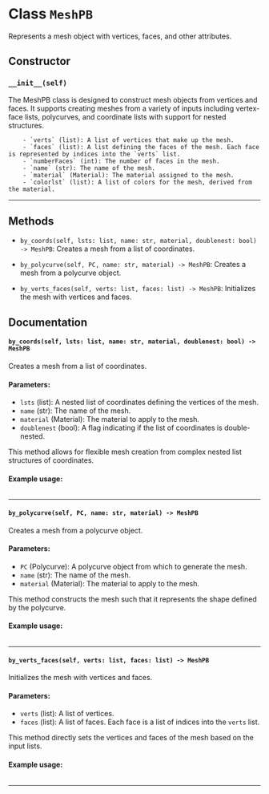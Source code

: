 # Class `MeshPB`
Represents a mesh object with vertices, faces, and other attributes.

## Constructor

### `__init__(self)`
The MeshPB class is designed to construct mesh objects from vertices and faces. It supports creating meshes from a variety of inputs including vertex-face lists, polycurves, and coordinate lists with support for nested structures.
        
        - `verts` (list): A list of vertices that make up the mesh.
        - `faces` (list): A list defining the faces of the mesh. Each face is represented by indices into the `verts` list.
        - `numberFaces` (int): The number of faces in the mesh.
        - `name` (str): The name of the mesh.
        - `material` (Material): The material assigned to the mesh.
        - `colorlst` (list): A list of colors for the mesh, derived from the material.
        

---


## Methods

- `by_coords(self, lsts: list, name: str, material, doublenest: bool) -> MeshPB`: Creates a mesh from a list of coordinates.

        

- `by_polycurve(self, PC, name: str, material) -> MeshPB`: Creates a mesh from a polycurve object.

        

- `by_verts_faces(self, verts: list, faces: list) -> MeshPB`: Initializes the mesh with vertices and faces.

        


## Documentation

#### `by_coords(self, lsts: list, name: str, material, doublenest: bool) -> MeshPB`

Creates a mesh from a list of coordinates.

#### Parameters:
- `lsts` (list): A nested list of coordinates defining the vertices of the mesh.
- `name` (str): The name of the mesh.
- `material` (Material): The material to apply to the mesh.
- `doublenest` (bool): A flag indicating if the list of coordinates is double-nested.

This method allows for flexible mesh creation from complex nested list structures of coordinates.

#### Example usage:
```python

```


---

#### `by_polycurve(self, PC, name: str, material) -> MeshPB`

Creates a mesh from a polycurve object.

#### Parameters:
- `PC` (Polycurve): A polycurve object from which to generate the mesh.
- `name` (str): The name of the mesh.
- `material` (Material): The material to apply to the mesh.

This method constructs the mesh such that it represents the shape defined by the polycurve.

#### Example usage:
```python

```


---

#### `by_verts_faces(self, verts: list, faces: list) -> MeshPB`

Initializes the mesh with vertices and faces.

#### Parameters:
- `verts` (list): A list of vertices.
- `faces` (list): A list of faces. Each face is a list of indices into the `verts` list.

This method directly sets the vertices and faces of the mesh based on the input lists.

#### Example usage:
```python

```


---

